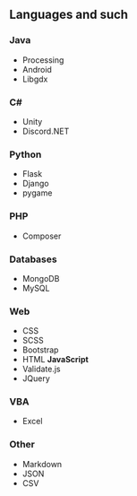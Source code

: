 ## Languages and such
### Java
* Processing
* Android
* Libgdx

### C#
* Unity
* Discord.NET

### Python
* Flask
* Django
* pygame

### PHP
* Composer

### Databases
* MongoDB
* MySQL

### Web
* CSS
* SCSS
* Bootstrap
* HTML
**JavaScript**
* Validate.js
* JQuery

### VBA
* Excel

### Other
* Markdown
* JSON
* CSV
